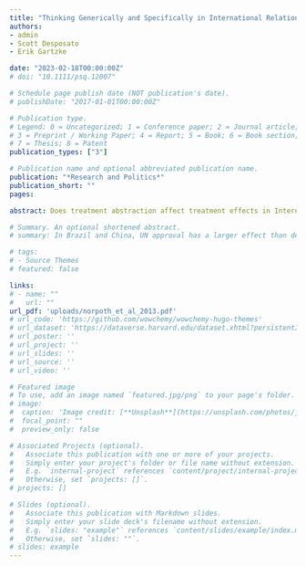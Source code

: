 ```yaml
---
title: "Thinking Generically and Specifically in International Relations Survey Experiments"
authors:
- admin
- Scott Desposato
- Erik Gartzke

date: "2023-02-18T00:00:00Z"
# doi: "10.1111/psq.12007"

# Schedule page publish date (NOT publication's date).
# publishDate: "2017-01-01T00:00:00Z"

# Publication type.
# Legend: 0 = Uncategorized; 1 = Conference paper; 2 = Journal article;
# 3 = Preprint / Working Paper; 4 = Report; 5 = Book; 6 = Book section;
# 7 = Thesis; 8 = Patent
publication_types: ["3"]

# Publication name and optional abbreviated publication name.
publication: "*Research and Politics*"
publication_short: ""
pages: 

abstract: Does treatment abstraction affect treatment effects in International Relations survey experiments in countries outside of the U.S.? We assess whether treatment effects are conditional on the anonymity of country actors among respondents in Brazil, China, Sweden, Japan, and Ukraine. We examine whether the effects of the United Nations’ approval of military force and regime type of the target country on support for war are moderated by respondents’ compliance with our abstraction encouragement. We find that around 20% of the respondents across all samples think of specific countries and do not comply with our abstraction encouragement. However, we fail to find evidence of a change in the average treatment effects by non-compliance, implying that the treatment effects are not likely to be conditional on respondents’ compliance (thinking of specific cases) or schema inconsistency (thinking of specific cases that are implausible given the context). At the same time, we find that treatment inconsistency (thinking of specific cases that are inconsistent with the assigned treatments) can affect the main treatment effects.

# Summary. An optional shortened abstract.
# summary: In Brazil and China, UN approval has a larger effect than democracy on public support for the use of force.

# tags:
# - Source Themes
# featured: false

links:
# - name: ""
#   url: ""
url_pdf: 'uploads/norpoth_et_al_2013.pdf'
# url_code: 'https://github.com/wowchemy/wowchemy-hugo-themes'
# url_dataset: 'https://dataverse.harvard.edu/dataset.xhtml?persistentId=doi:10.7910/DVN/PNDP4V'
# url_poster: ''
# url_project: ''
# url_slides: ''
# url_source: ''
# url_video: ''

# Featured image
# To use, add an image named `featured.jpg/png` to your page's folder. 
# image:
#  caption: 'Image credit: [**Unsplash**](https://unsplash.com/photos/jdD8gXaTZsc)'
#  focal_point: ""
#  preview_only: false

# Associated Projects (optional).
#   Associate this publication with one or more of your projects.
#   Simply enter your project's folder or file name without extension.
#   E.g. `internal-project` references `content/project/internal-project/index.md`.
#   Otherwise, set `projects: []`.
# projects: []

# Slides (optional).
#   Associate this publication with Markdown slides.
#   Simply enter your slide deck's filename without extension.
#   E.g. `slides: "example"` references `content/slides/example/index.md`.
#   Otherwise, set `slides: ""`.
# slides: example
---
```



